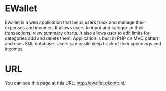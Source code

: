 # EWallet
Ewallet is a web application that helps users track and manage their expenses and incomes. It allows users to input and categorize their transactions, view summary charts. It also allows user to edit limits for categories add and delete them. Application is built in PHP on MVC pattern and uses SQL database. Users can easile keep track of their spendings and incomes.

# URL

You can see this page at this URL:
http://ewallet.dkonto.pl/
